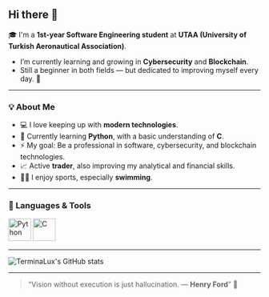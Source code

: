 ## Hi there 👋 
🎓 I'm a **1st-year Software Engineering student** at **UTAA (University of Turkish Aeronautical Association)**.  
- I’m currently learning and growing in **Cybersecurity** and **Blockchain**.  
- Still a beginner in both fields — but dedicated to improving myself every day. 🚀  

---

### 💡 About Me
- 💻 I love keeping up with **modern technologies**.  
- 🐍 Currently learning **Python**, with a basic understanding of **C**.  
- ⚡ My goal: Be a professional in software, cybersecurity, and blockchain technologies.  
- 📈 Active **trader**, also improving my analytical and financial skills.  
- 🏊‍♂️ I enjoy sports, especially **swimming**.  

---

### 🧰 Languages & Tools
<p align="left">
  <img src="https://cdn.jsdelivr.net/gh/devicons/devicon/icons/python/python-original.svg" width="45" height="45" alt="Python" />
  <img src="https://cdn.jsdelivr.net/gh/devicons/devicon/icons/c/c-original.svg" width="45" height="45" alt="C" />
</p>

---

![TerminaLux's GitHub stats](https://github-readme-stats.vercel.app/api?username=superterminalux&show_icons=true&theme=radical)

---

> “Vision without execution is just hallucination.
― **Henry Ford**” 🌱

<!--
**aertugrulisbilir/aertugrulisbilir** is a ✨ _special_ ✨ repository because its `README.md` (this file) appears on your GitHub profile.

Here are some ideas to get you started:

- 🔭 I’m currently working on ...
- 🌱 I’m currently learning ...
- 👯 I’m looking to collaborate on ...
- 🤔 I’m looking for help with ...
- 💬 Ask me about ...
- 📫 How to reach me: ...
- 😄 Pronouns: ...
- ⚡ Fun fact: ...
-->

<!--
**superterminalux/superterminalux** is a ✨ _special_ ✨ repository because its `README.md` (this file) appears on your GitHub profile.

Here are some ideas to get you started:

- 🔭 I’m currently working on ...
- 🌱 I’m currently learning ...
- 👯 I’m looking to collaborate on ...
- 🤔 I’m looking for help with ...
- 💬 Ask me about ...
- 📫 How to reach me: ...
- 😄 Pronouns: ...
- ⚡ Fun fact: ...
-->
